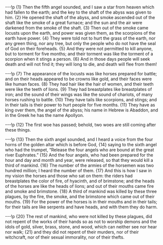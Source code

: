 ---!p
{1} Then the fifth angel sounded, and I saw a star from heaven which
had fallen to the earth; and the key to the shaft of the abyss was given to him. {2} He opened the shaft of the abyss, and smoke ascended out of the shaft like the smoke of a great furnace; and the sun and the air were darkened from the smoke of the shaft. {3} Then out of the smoke came locusts upon the earth, and power was given them, as the scorpions of the earth have power. {4} They were told not to hurt the grass of the earth, nor any green thing, nor any tree, but only the people who do not have the seal of God on their foreheads. {5} And they were not permitted to kill anyone, but to torment for five months; and their torment was like the torment of a scorpion when it stings a person. {6} And in those days people will seek death and will not find it; they will long to die, and death will flee from them!

---!p
{7} The appearance of the locusts was like horses prepared for battle; and on their heads appeared to be crowns like gold, and their faces were like human faces. {8} They had hair like the hair of women, and their teeth were like the teeth of lions. {9} They had breastplates like breastplates of iron; and the sound of their wings was like the sound of chariots, of many horses rushing to battle. {10} They have tails like scorpions, and stings; and in their tails is their power to hurt people for five months. {11} They have as king over them, the angel of the abyss; his name in Hebrew is Abaddon, and in the Greek he has the name Apollyon.

---!p
{12} The first woe has passed; behold, two woes are still coming after these things.

---!p
{13} Then the sixth angel sounded, and I heard a voice from the four horns of the golden altar which is before God, {14} saying to the sixth angel who had the trumpet, “Release the four angels who are bound at the great river Euphrates.” {15} And the four angels, who had been prepared for the hour and day and month and year, were released, so that they would kill a third of mankind. {16} The number of the armies of the horsemen was two hundred million; I heard the number of them. {17} And this is how I saw in my vision the horses and those who sat on them: the riders had breastplates the color of fire, of hyacinth, and of brimstone; and the heads of the horses are like the heads of lions; and out of their mouths came fire and smoke and brimstone. {18} A third of mankind was killed by these three plagues, by the fire, the smoke, and the brimstone which came out of their mouths. {19} For the power of the horses is in their mouths and in their tails; for their tails are like serpents and have heads, and with them they do harm.

---!p
{20} The rest of mankind, who were not killed by these plagues, did not repent of the works of their hands so as not to worship demons and the idols of gold, silver, brass, stone, and wood, which can neither see nor hear nor walk; {21} and they did not repent of their murders, nor of their witchcraft, nor of their sexual immorality, nor of their thefts.
